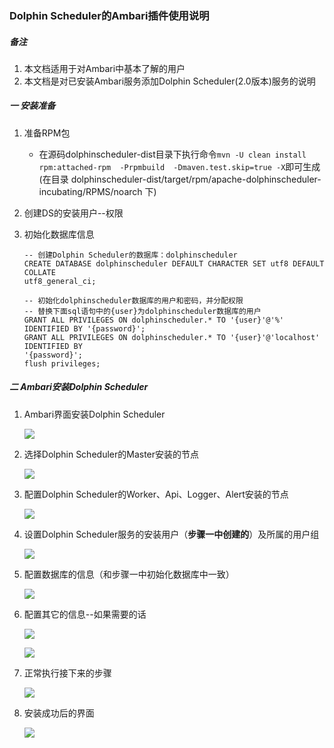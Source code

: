 ### Dolphin Scheduler的Ambari插件使用说明

##### 备注

1. 本文档适用于对Ambari中基本了解的用户
2. 本文档是对已安装Ambari服务添加Dolphin Scheduler(2.0版本)服务的说明

##### 一  安装准备

1. 准备RPM包

   - 在源码dolphinscheduler-dist目录下执行命令```mvn -U clean install rpm:attached-rpm  -Prpmbuild  -Dmaven.test.skip=true -X```即可生成(在目录 dolphinscheduler-dist/target/rpm/apache-dolphinscheduler-incubating/RPMS/noarch 下)

2. 创建DS的安装用户--权限

3. 初始化数据库信息

   ```
   -- 创建Dolphin Scheduler的数据库：dolphinscheduler
   CREATE DATABASE dolphinscheduler DEFAULT CHARACTER SET utf8 DEFAULT COLLATE
   utf8_general_ci;
   
   -- 初始化dolphinscheduler数据库的用户和密码，并分配权限
   -- 替换下面sql语句中的{user}为dolphinscheduler数据库的用户
   GRANT ALL PRIVILEGES ON dolphinscheduler.* TO '{user}'@'%' IDENTIFIED BY '{password}';
   GRANT ALL PRIVILEGES ON dolphinscheduler.* TO '{user}'@'localhost' IDENTIFIED BY
   '{password}';
   flush privileges;
   ```

 

##### 二  Ambari安装Dolphin Scheduler

1. Ambari界面安装Dolphin Scheduler

   ![](https://github.com/apache/incubator-dolphinscheduler-website/blob/master/img/ambari-plugin/DS2_AMBARI_001.png)

2. 选择Dolphin Scheduler的Master安装的节点

   ![](https://github.com/apache/incubator-dolphinscheduler-website/blob/master/img/ambari-plugin/DS2_AMBARI_002.png)

3. 配置Dolphin Scheduler的Worker、Api、Logger、Alert安装的节点

   ![](https://github.com/apache/incubator-dolphinscheduler-website/blob/master/img/ambari-plugin/DS2_AMBARI_003.png)

4. 设置Dolphin Scheduler服务的安装用户（**步骤一中创建的**）及所属的用户组

   ![](https://github.com/apache/incubator-dolphinscheduler-website/blob/master/img/ambari-plugin/DS2_AMBARI_004.png)

5. 配置数据库的信息（和步骤一中初始化数据库中一致）

   ![](https://github.com/apache/incubator-dolphinscheduler-website/blob/master/img/ambari-plugin/DS2_AMBARI_005.png)

6. 配置其它的信息--如果需要的话

   ![](https://github.com/apache/incubator-dolphinscheduler-website/blob/master/img/ambari-plugin/DS2_AMBARI_006.png)

   ![](https://github.com/apache/incubator-dolphinscheduler-website/blob/master/img/ambari-plugin/DS2_AMBARI_007.png)

7. 正常执行接下来的步骤

   ![](https://github.com/apache/incubator-dolphinscheduler-website/blob/master/img/ambari-plugin/DS2_AMBARI_008.png)

8. 安装成功后的界面

   ![](https://github.com/apache/incubator-dolphinscheduler-website/blob/master/img/ambari-plugin/DS2_AMBARI_009.png)


